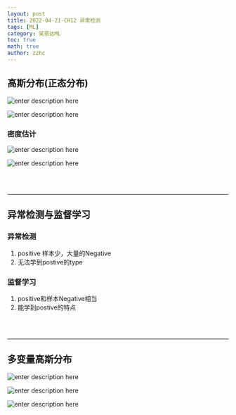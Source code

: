 ```yaml
---
layout: post
title: 2022-04-21-CH12 异常检测
tags: [ML]
category: 吴恩达ML
toc: true
math: true
author: zzhc
---
```



## 高斯分布(正态分布)

![enter description here](http://img.zzhc321.xyz/blog/1650626318521.png)

![enter description here](http://img.zzhc321.xyz/blog/1650626630247.png)


### 密度估计

![enter description here](http://img.zzhc321.xyz/blog/1650626838224.png)

![enter description here](http://img.zzhc321.xyz/blog/1650627129622.png)



<br>
<br>

***

## 异常检测与监督学习

### 异常检测

 1. positive 样本少，大量的Negative
 2. 无法学到postive的type



### 监督学习

 1. positive和样本Negative相当
 2. 能学到postive的特点


<br>
<br>

***

## 多变量高斯分布

![enter description here](http://img.zzhc321.xyz/blog/1650635780680.png)


![enter description here](http://img.zzhc321.xyz/blog/1650635817001.png)


![enter description here](http://img.zzhc321.xyz/blog/1650635890710.png)